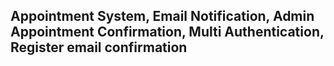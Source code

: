 ## Appointment System, Email Notification, Admin Appointment Confirmation, Multi Authentication, Register email confirmation
